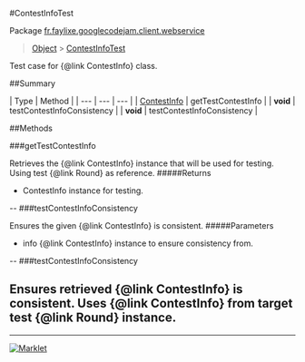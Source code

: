 #ContestInfoTest

Package [fr.faylixe.googlecodejam.client.webservice](README.md)<br>
> [Object](../../../../java/lang/Object.md) > [ContestInfoTest](ContestInfoTest.md)

Test case for {@link ContestInfo} class.

##Summary


| Type | Method |
| --- | --- | --- |
| [ContestInfo](ContestInfo.md) | getTestContestInfo |
| **void** | testContestInfoConsistency |
| **void** | testContestInfoConsistency |

##Methods

###getTestContestInfo


Retrieves the {@link ContestInfo} instance
 that will be used for testing. Using
 test {@link Round} as reference.
#####Returns


* ContestInfo instance for testing.

--
###testContestInfoConsistency


Ensures the given {@link ContestInfo} is
 consistent.
#####Parameters


* info {@link ContestInfo} instance to ensure consistency from.

--
###testContestInfoConsistency


Ensures retrieved {@link ContestInfo} is
 consistent. Uses {@link ContestInfo} from
 target test {@link Round} instance.
--
---
[![Marklet](https://img.shields.io/badge/Generated%20by-Marklet-green.svg)](https://github.com/Faylixe/marklet)